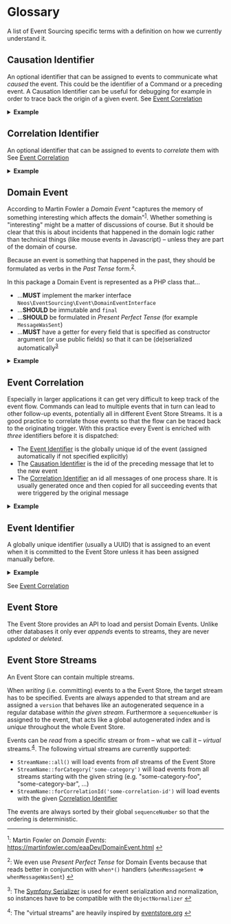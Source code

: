 # Glossary

A list of Event Sourcing specific terms with a definition on how we currently understand it.

## Causation Identifier

An optional identifier that can be assigned to events to communicate what _caused_ the event. This could be the identifier of a Command or a preceding event.
A Causation Identifier can be useful for debugging for example in order to trace back the origin of a given event.
See [Event Correlation](#event-correlation)

<details><summary><b>Example</b></summary>

```php
<?php
public function whenOrderWasFinalized(OrderWasFinalized $event, RawEvent $rawEvent): void
{
    // send order confirmation ...

    // set the id of the handled event as causation identifier of the new event
    $newEvent = DecoratedEvent::addCausationIdentifier(
        new OrderConfirmationWasSent($payload),
        $rawEvent->getIdentifier()
    ];
    $this->eventStore->commit($streamName, DomainEvents::withSingleEvent($newEvent));
}
```
</details>

## Correlation Identifier

An optional identifier that can be assigned to events to _correlate_ them with 
See [Event Correlation](#event-correlation)

<details><summary><b>Example</b></summary>

```php
<?php
public function whenOrderWasFinalized(OrderWasFinalized $event): void
{
    // send order confirmation ...

    // correlate the new event with the order identifier of the handled event
    $newEvent = DecoratedEvent::addCorrelationIdentifier(
        new OrderConfirmationWasSent($payload),
        $event->getOrderId()
    ];
    $this->eventStore->commit($streamName, DomainEvents::withSingleEvent($newEvent));
}
```
</details>

## Domain Event

According to Martin Fowler a _Domain Event_ "captures the memory of something interesting which affects the domain"<sup id="a1">[1](#f1)</sup>.
Whether something is "interesting" might be a matter of discussions of course. But it should be clear that this is about incidents that happened in the domain logic rather than technical things (like mouse events in Javascript) – unless they are part
of the domain of course.

Because an event is something that happened in the past, they should be formulated as verbs in the _Past Tense_ form.<sup id="a2">[2](#f2)</sup>.

In this package a Domain Event is represented as a PHP class that...

* ...**MUST** implement the marker interface `Neos\EventSourcing\Event\DomainEventInterface`
* ...**SHOULD** be immutable and `final`
* ...**SHOULD** be formulated in _Present Perfect Tense_ (for example `MessageWasSent`)
* ...**MUST** have a getter for every field that is specified as constructor argument (or use public fields) so that it can be (de)serialized automatically<sup id="a3">[3](#f3)</sup>

<details><summary><b>Example</b></summary>

```php
<?php
declare(strict_types=1);
namespace Some\Package;

use Neos\EventSourcing\Event\DomainEventInterface;

final class SomethingHasHappened implements DomainEventInterface
{
    /**
     * @var string
     */
    private $message;

    public function __construct(string $message)
    {
        $this->message = $message;
    }

    public function getMessage(): string
    {
        return $this->message;
    }

}
```
</details>

## Event Correlation

Especially in larger applications it can get very difficult to keep track of the event flow. Commands can lead to multiple events that in turn can lead to other follow-up events, potentially all in different Event Store Streams.
It is a good practice to correlate those events so that the flow can be traced back to the originating trigger.
With this practice every Event is enriched with _three_ identifiers before it is dispatched:

* The [Event Identifier](#event-identifier) is the globally unique id of the event (assigned automatically if not specified explicitly)
* The [Causation Identifier](#causation-identifier) is the id of the preceding message that let to the new event
* The [Correlation Identifier](#correlation-identifier) an id all messages of one process share. It is usually generated once and then copied for all succeeding events that were triggered by the original message

<details><summary><b>Example</b></summary>

```php
<?php
class SomeCommandHandler
{
    public function handleFinalizeOrder(FinalizeOrder $command): void
    {
        // validate command ...

        // create a new DomainEventInterface instance
        $event = new OrderWasFinalized($command->getOrderId());
        // ...with the command id as the *causation identifier*
        $event = DecoratedEvent::addCausationIdentifier($event, $command->getId());
        // ...and a new *correlation identifier* (alternatively the correlation id could be generated at command time)
        $correlationId = Algorithms::generateUUID();
        $event = DecoratedEvent::addCorrelationIdentifier($event, $correlationId);

        // ...

        // publish event
        $this->eventStore->commit($streamName, DomainEvents::withSingleEvent($event));
    }
}
```

```php
<?php
class SomeProcessManager implements EventListenerInterface
{
    public function whenOrderWasFinalized(OrderWasFinalized $event, RawEvent $rawEvent): void
    {
        // send order confirmation ...
    
        // create a new DomainEventInterface instance
        $newEvent = new OrderConfirmationWasSent($event->getOrderId(), $recipientId);
        // ...with the original event's identifier as *causation identifier*
        $newEvent = DecoratedEvent::addCausationIdentifier($newEvent, $rawEvent->getIdentifier());
        // ...and the same *correlation identifier*
        $newEvent = DecoratedEvent::addCorrelationIdentifier($newEvent, $rawEvent->getMetadata()['correlationIdentifier']);

        // ...

        // publish event
        $this->eventStore->commit($streamName, DomainEvents::withSingleEvent($newEvent));
    }
}
```
</details>

## Event Identifier

A globally unique identifier (usually a UUID) that is assigned to an event when it is committed to the Event Store unless it has been assigned manually before.

<details><summary><b>Example</b></summary>

```php
<?php
// assign event id manually
$eventWithId = DecoratedEvent::addIdentifier($domainEvent, 'some-id');
```
</details>

See [Event Correlation](#event-correlation)

## Event Store

The Event Store provides an API to load and persist Domain Events.
Unlike other databases it only ever *appends* events to streams, they are never *updated* or *deleted*.

## Event Store Streams

An Event Store can contain multiple streams.

When _writing_ (i.e. committing) events to a the Event Store, the target stream has to be specified. Events are always appended to that stream and are assigned a `version` that behaves like an autogenerated sequence in a regular database _within the
given stream_.
Furthermore a `sequenceNumber` is assigned to the event, that acts like a global autogenerated index and is _unique_ throughout the whole Event Store.

Events can be _read_ from a specific stream or from – what we call it – _virtual_ streams.<sup id="a4">[4](#f4)</sup>.
The following virtual streams are currently supported:

* `StreamName::all()` will load events from _all_ streams of the Event Store
* `StreamName::forCategory('some-category')` will load events from all streams starting with the given string (e.g. "some-category-foo", "some-category-bar", ...)
* `StreamName::forCorrelationId('some-correlation-id')` will load events with the given [Correlation Identifier](#correlation-identifier)

The events are always sorted by their global `sequenceNumber` so that the ordering is deterministic.

---

<sup id="f1">1</sup>: Martin Fowler on _Domain Events_: https://martinfowler.com/eaaDev/DomainEvent.html [↩](#a1)

<sup id="f2">2</sup>: We even use _Present Perfect Tense_ for Domain Events because that reads better in conjunction with `when*()` handlers (`whenMessageSent` => `whenMessageWasSent`) [↩](#a2)

<sup id="f3">3</sup>: The [Symfony Serializer](https://symfony.com/doc/current/components/serializer.html) is used for event serialization and normalization, so instances have to be compatible with the `ObjectNormalizer` [↩](#a3)

<sup id="f4">4</sup>: The "virtual streams" are heavily inspired by [eventstore.org](https://eventstore.org/) [↩](#a4)
